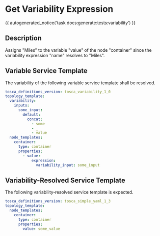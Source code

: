# Get Variability Expression

{{ autogenerated_notice('task docs:generate:tests:variability') }}

## Description

Assigns "Miles" to the variable "value" of the node "container" since the variability expression "name" resolves to "Miles".

## Variable Service Template

The variability of the following variable service template shall be resolved.

```yaml linenums="1"
tosca_definitions_version: tosca_variability_1_0
topology_template:
  variability:
    inputs:
      some_input:
        default:
          concat:
            - some
            - _
            - value
  node_templates:
    container:
      type: container
      properties:
        - value:
            expression:
              variability_input: some_input
```




## Variability-Resolved Service Template

The following variability-resolved service template is expected.

```yaml linenums="1"
tosca_definitions_version: tosca_simple_yaml_1_3
topology_template:
  node_templates:
    container:
      type: container
      properties:
        value: some_value
```

